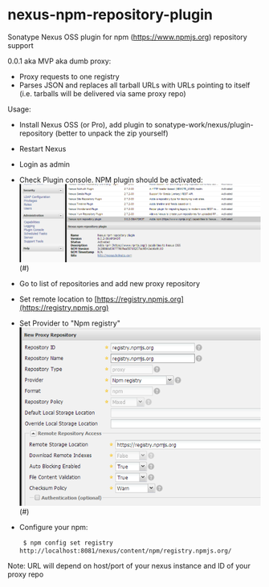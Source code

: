 nexus-npm-repository-plugin
===========================

Sonatype Nexus OSS plugin for npm (https://www.npmjs.org) repository support

0.0.1 aka MVP aka dumb proxy:
 + Proxy requests to one registry
 + Parses JSON and replaces all tarball URLs with URLs pointing to itself (i.e. tarballs will be delivered via same proxy repo)

Usage:
 * Install Nexus OSS (or Pro), add plugin to sonatype-work/nexus/plugin-repository (better to unpack the zip yourself)
 * Restart Nexus
 * Login as admin
 * Check Plugin console. NPM plugin should be activated:
 ![plugin console](https://github.com/georgy/nexus-npm-repository-plugin/raw/master/src/site/plugin-console.png)(#)
 * Go to list of repositories and add new proxy repository
 * Set remote location to [https://registry.npmjs.org](https://registry.npmjs.org)
 * Set Provider to "Npm registry"
 ![proxy config](https://github.com/georgy/nexus-npm-repository-plugin/raw/master/src/site/proxy-config.png)(#)
 * Configure your npm:

        $ npm config set registry http://localhost:8081/nexus/content/npm/registry.npmjs.org/

 Note: URL will depend on host/port of your nexus instance and ID of your proxy repo

